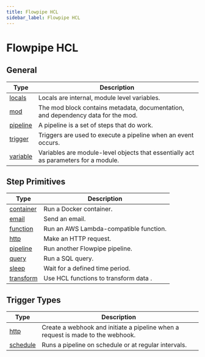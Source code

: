 ```yaml
---
title: Flowpipe HCL
sidebar_label: Flowpipe HCL
---
```


# Flowpipe HCL

## General

| Type | Description
|-|-
| [locals](flowpipe-hcl/locals) | Locals are internal, module level variables.
| [mod](flowpipe-hcl/mod)     | The mod block contains metadata, documentation, and dependency data for the mod.
| [pipeline](flowpipe-hcl/pipeline) | A pipeline is a set of steps that do work.
| [trigger](flowpipe-hcl/trigger) | Triggers are used to execute a pipeline when an event occurs.
| [variable](flowpipe-hcl/variable) | Variables are module-level objects that essentially act as parameters for a module.


## Step Primitives

| Type            | Description
|-------------------|----------------
| [container](/docs/flowpipe-hcl/step/container)    | Run a Docker container.
| [email](/docs/flowpipe-hcl/step/email)            | Send an email.
| [function](/docs/flowpipe-hcl/step/function)      | Run an AWS Lambda-compatible function.
| [http](/docs/flowpipe-hcl/step/http)              | Make an HTTP request.
| [pipeline](/docs/flowpipe-hcl/step/pipeline) | Run another Flowpipe pipeline.
| [query](/docs/flowpipe-hcl/step/query)            | Run a SQL query.
| [sleep](/docs/flowpipe-hcl/step/sleep)            | Wait for a defined time period.
| [transform](/docs/flowpipe-hcl/step/transform)    | Use HCL functions to transform data .

## Trigger Types
| Type            | Description
|-------------------|----------------
| [http](/docs/flowpipe-hcl/trigger/http)        | Create a webhook and initiate a pipeline when a request is made to the webhook.
| [schedule](/docs/flowpipe-hcl/trigger/schedule)| Runs a pipeline on schedule or at regular intervals.

<!--
| [query](/docs/flowpipe-hcl/trigger/query)      | Run a SQL query on a schedule and pass row changes as an input to the defined pipeline.

-->